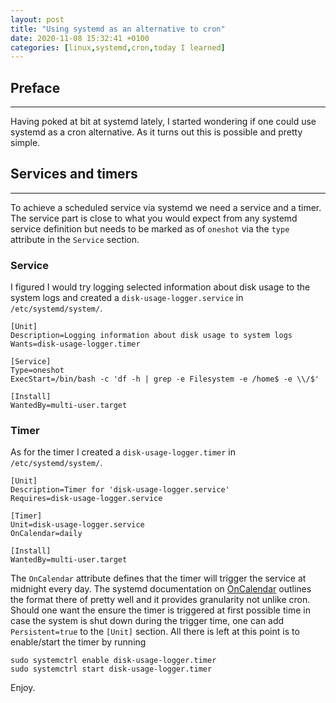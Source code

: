 ```yaml
---
layout: post
title: "Using systemd as an alternative to cron"
date: 2020-11-08 15:32:41 +0100
categories: [linux,systemd,cron,today I learned]
---
```


## Preface
---
Having poked at bit at systemd lately, I started wondering if one could use systemd as a cron alternative. As it turns
out this is possible and pretty simple.

## Services and timers
---
To achieve a scheduled service via systemd we need a service and a timer. The service part is close to what you would
expect from any systemd service definition but needs to be marked as of `oneshot` via the `type` attribute in the
`Service` section.
### Service
I figured I would try logging selected information about disk usage to the system logs and created a
`disk-usage-logger.service` in `/etc/systemd/system/`.
```
[Unit]
Description=Logging information about disk usage to system logs
Wants=disk-usage-logger.timer

[Service]
Type=oneshot
ExecStart=/bin/bash -c 'df -h | grep -e Filesystem -e /home$ -e \\/$'

[Install]
WantedBy=multi-user.target
```
### Timer
As for the timer I created a `disk-usage-logger.timer` in `/etc/systemd/system/`.
```
[Unit]
Description=Timer for 'disk-usage-logger.service'
Requires=disk-usage-logger.service

[Timer]
Unit=disk-usage-logger.service
OnCalendar=daily

[Install]
WantedBy=multi-user.target
```
The `OnCalendar` attribute defines that the timer will trigger the service at midnight every day. The systemd
documentation on [OnCalendar](https://www.freedesktop.org/software/systemd/man/systemd.time.html#) outlines the format
there of pretty well and it provides granularity not unlike cron.
Should one want the ensure the timer is triggered at first possible time in case the system is shut down during the
trigger time, one can add `Persistent=true` to the `[Unit]` section. All there is left at this point is to enable/start
the timer by running
```
sudo systemctrl enable disk-usage-logger.timer
sudo systemctrl start disk-usage-logger.timer
```

Enjoy.
